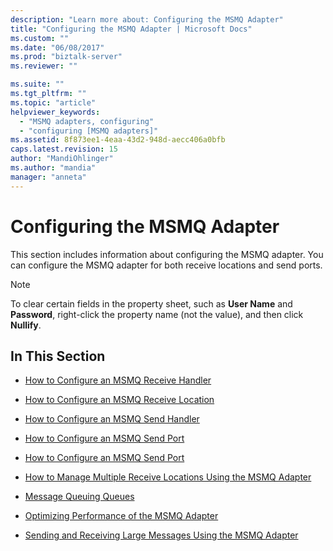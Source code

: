 ```yaml
---
description: "Learn more about: Configuring the MSMQ Adapter"
title: "Configuring the MSMQ Adapter | Microsoft Docs"
ms.custom: ""
ms.date: "06/08/2017"
ms.prod: "biztalk-server"
ms.reviewer: ""

ms.suite: ""
ms.tgt_pltfrm: ""
ms.topic: "article"
helpviewer_keywords: 
  - "MSMQ adapters, configuring"
  - "configuring [MSMQ adapters]"
ms.assetid: 8f873ee1-4eaa-43d2-948d-aecc406a0bfb
caps.latest.revision: 15
author: "MandiOhlinger"
ms.author: "mandia"
manager: "anneta"
---
```

# Configuring the MSMQ Adapter
This section includes information about configuring the MSMQ adapter. You can configure the MSMQ adapter for both receive locations and send ports.  
  
> [!NOTE]
>  To clear certain fields in the property sheet, such as **User Name** and **Password**, right-click the property name (not the value), and then click **Nullify**.  
  
## In This Section  
  
-   [How to Configure an MSMQ Receive Handler](../core/how-to-configure-an-msmq-receive-handler.md)  
  
-   [How to Configure an MSMQ Receive Location](../core/how-to-configure-an-msmq-receive-location.md)  
  
-   [How to Configure an MSMQ Send Handler](../core/how-to-configure-an-msmq-send-handler.md)  
  
-   [How to Configure an MSMQ Send Port](../core/how-to-configure-an-msmq-send-port.md)  
  
-   [How to Configure an MSMQ Send Port](../core/how-to-configure-an-msmq-send-port.md)  
  
-   [How to Manage Multiple Receive Locations Using the MSMQ Adapter](../core/how-to-manage-multiple-receive-locations-using-the-msmq-adapter.md)  
  
-   [Message Queuing Queues](../core/message-queuing-queues.md)  
  
-   [Optimizing Performance of the MSMQ Adapter](../core/optimizing-performance-of-the-msmq-adapter.md)  
  
-   [Sending and Receiving Large Messages Using the MSMQ Adapter](../core/sending-and-receiving-large-messages-using-the-msmq-adapter.md)
